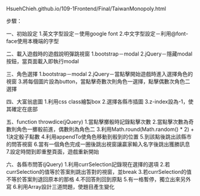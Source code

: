 HsuehChieh.github.io/109-1Frontend/Final/TaiwanMonopoly.html

步驟：

一、初始設定
    1.英文字型設定－使用google font
    2.中文字型設定－利用@font-face使用本機端的字型

二、載入遊戲時的遊戲說明彈跳視窗
    1.bootstrap－modal
    2.jQuery－隱藏modal按鈕，當頁面載入即執行modal

三、角色選擇
    1.bootstrap－modal
    2.jQuery－當點擊開始遊戲時進入選擇角色的視窗
    3.將每個圖片設為button，當點擊奇數次則角色一選擇，點擊偶數次角色二選擇

四、大富翁底圖
    1.利用css class繪製box
    2.選擇各縣市插圖
    3.z-index設為-1，使其確定在底部

五、function throwdice(jQuery)
    1.當點擊擲骰時記錄點擊次數
    2.當點擊次數為奇數則角色一擲骰前進，偶數則為角色二
    3.利用Math.round(Math.random() * 2) + 1決定骰子點數
    4.利用appendTo使角色移動到骰到的位置
    5.到該點後跳出該縣市的問答視窗
    6.當有一個角色完成一圈後跳出視窗讓贏家輸入名字後跳出獲勝訊息
    7.設定時間到即重整頁面，遊戲重新開始

六、各縣市問答(jQuery)
    1.利用currSelection記錄現在選擇的選項
    2.若currSelection的值等於答案則跳出答對的視窗，並break
    3.若currSelection的值不等於答案則退回原本的那格
    4.不回答則回到原點
    5.有一格暫停，獨立出來另外寫
    6.利用Array設計三道問題，使題目產生變化

